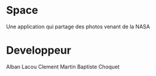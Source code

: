# Space
Une application qui partage des photos venant de la NASA

# Developpeur
Alban Lacou
Clement Martin
Baptiste Choquet
